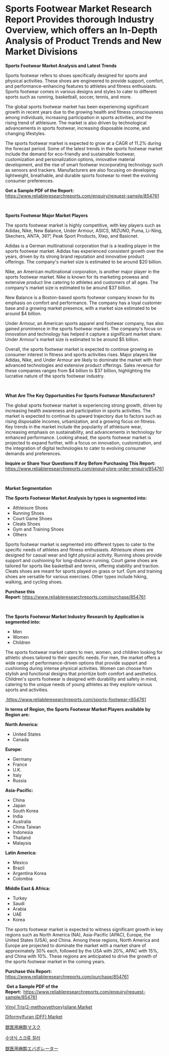 <p><h1>Sports Footwear Market Research Report Provides thorough Industry Overview, which offers an In-Depth Analysis of Product Trends and New Market Divisions</h1></p><p><strong>Sports Footwear Market Analysis and Latest Trends</strong></p>
<p><p>Sports footwear refers to shoes specifically designed for sports and physical activities. These shoes are engineered to provide support, comfort, and performance-enhancing features to athletes and fitness enthusiasts. Sports footwear comes in various designs and styles to cater to different sports such as running, basketball, soccer, tennis, and more.</p><p>The global sports footwear market has been experiencing significant growth in recent years due to the growing health and fitness consciousness among individuals, increasing participation in sports activities, and the rising trend of athleisure. The market is also driven by technological advancements in sports footwear, increasing disposable income, and changing lifestyles.</p><p>The sports footwear market is expected to grow at a CAGR of 11.2% during the forecast period. Some of the latest trends in the sports footwear market include the demand for eco-friendly and sustainable footwear, customization and personalization options, innovative material development, and the rise of smart footwear incorporating technology such as sensors and trackers. Manufacturers are also focusing on developing lightweight, breathable, and durable sports footwear to meet the evolving consumer preferences.</p></p>
<p><strong>Get a Sample PDF of the Report:&nbsp;</strong> <a href="https://www.reliableresearchreports.com/enquiry/request-sample/854761">https://www.reliableresearchreports.com/enquiry/request-sample/854761</a></p>
<p>&nbsp;</p>
<p><strong>Sports Footwear Major Market Players</strong></p>
<p><p>The sports footwear market is highly competitive, with key players such as Adidas, Nike, New Balance, Under Armour, ASICS, MIZUNO, Puma, Li-Ning, Skechers, ANTA, 361°, Peak Sport Products, Xtep, and Basicnet. </p><p>Adidas is a German multinational corporation that is a leading player in the sports footwear market. Adidas has experienced consistent growth over the years, driven by its strong brand reputation and innovative product offerings. The company's market size is estimated to be around $20 billion.</p><p>Nike, an American multinational corporation, is another major player in the sports footwear market. Nike is known for its marketing prowess and extensive product line catering to athletes and customers of all ages. The company's market size is estimated to be around $37 billion.</p><p>New Balance is a Boston-based sports footwear company known for its emphasis on comfort and performance. The company has a loyal customer base and a growing market presence, with a market size estimated to be around $4 billion.</p><p>Under Armour, an American sports apparel and footwear company, has also gained prominence in the sports footwear market. The company's focus on innovation and technology has helped it capture a significant market share. Under Armour's market size is estimated to be around $5 billion.</p><p>Overall, the sports footwear market is expected to continue growing as consumer interest in fitness and sports activities rises. Major players like Adidas, Nike, and Under Armour are likely to dominate the market with their advanced technologies and extensive product offerings. Sales revenue for these companies ranges from $4 billion to $37 billion, highlighting the lucrative nature of the sports footwear industry.</p></p>
<p>&nbsp;</p>
<p><strong>What Are The Key Opportunities For Sports Footwear Manufacturers?</strong></p>
<p><p>The global sports footwear market is experiencing strong growth, driven by increasing health awareness and participation in sports activities. The market is expected to continue its upward trajectory due to factors such as rising disposable incomes, urbanization, and a growing focus on fitness. Key trends in the market include the popularity of athleisure wear, increasing emphasis on sustainability, and advancements in technology for enhanced performance. Looking ahead, the sports footwear market is projected to expand further, with a focus on innovation, customization, and the integration of digital technologies to cater to evolving consumer demands and preferences.</p></p>
<p><strong>Inquire or Share Your Questions If Any Before Purchasing This Report:</strong> <a href="https://www.reliableresearchreports.com/enquiry/pre-order-enquiry/854761">https://www.reliableresearchreports.com/enquiry/pre-order-enquiry/854761</a></p>
<p>&nbsp;</p>
<p><strong>Market Segmentation</strong></p>
<p><strong>The Sports Footwear Market Analysis by types is segmented into:</strong></p>
<p><ul><li>Athleisure Shoes</li><li>Running Shoes</li><li>Court Game Shoes</li><li>Cleats Shoes</li><li>Gym and Training Shoes</li><li>Others</li></ul></p>
<p><p>Sports footwear market is segmented into different types to cater to the specific needs of athletes and fitness enthusiasts. Athleisure shoes are designed for casual wear and light physical activity. Running shoes provide support and cushioning for long-distance running. Court game shoes are tailored for sports like basketball and tennis, offering stability and traction. Cleats shoes are meant for sports played on grass or turf. Gym and training shoes are versatile for various exercises. Other types include hiking, walking, and cycling shoes.</p></p>
<p><strong>Purchase this Report:&nbsp;</strong><a href="https://www.reliableresearchreports.com/purchase/854761">https://www.reliableresearchreports.com/purchase/854761</a></p>
<p>&nbsp;</p>
<p><strong>The Sports Footwear Market Industry Research by Application is segmented into:</strong></p>
<p><ul><li>Men</li><li>Women</li><li>Children</li></ul></p>
<p><p>The sports footwear market caters to men, women, and children looking for athletic shoes tailored to their specific needs. For men, the market offers a wide range of performance-driven options that provide support and cushioning during intense physical activities. Women can choose from stylish and functional designs that prioritize both comfort and aesthetics. Children's sports footwear is designed with durability and safety in mind, catering to the unique needs of young athletes as they explore various sports and activities.</p></p>
<p><a href="https://www.reliableresearchreports.com/sports-footwear-r854761">&nbsp;https://www.reliableresearchreports.com/sports-footwear-r854761</a></p>
<p><strong>In terms of Region, the Sports Footwear Market Players available by Region are:</strong></p>
<p>
    <p> <strong> North America: </strong>
        <ul>
            <li>United States</li>
            <li>Canada</li>
        </ul>
        </p> 
    <p> <strong> Europe: </strong>
        <ul>
            <li>Germany</li>
            <li>France</li>
            <li>U.K.</li>
            <li>Italy</li>
            <li>Russia</li>
        </ul>
        </p> 
    <p> <strong> Asia-Pacific: </strong>
        <ul>
            <li>China</li>
            <li>Japan</li>
            <li>South Korea</li>
            <li>India</li>
            <li>Australia</li>
            <li>China Taiwan</li>
            <li>Indonesia</li>
            <li>Thailand</li>
            <li>Malaysia</li>
        </ul>
        </p> 
    <p> <strong> Latin America: </strong>
        <ul>
            <li>Mexico</li>
            <li>Brazil</li>
            <li>Argentina Korea</li>
            <li>Colombia</li>
        </ul>
        </p> 
    <p> <strong> Middle East & Africa: </strong>
        <ul>
            <li>Turkey</li>
            <li>Saudi</li>
            <li>Arabia</li>
            <li>UAE</li>
            <li>Korea</li>
        </ul>
    </p>
    </p>
<p><p>The sports footwear market is expected to witness significant growth in key regions such as North America (NA), Asia-Pacific (APAC), Europe, the United States (USA), and China. Among these regions, North America and Europe are projected to dominate the market with a market share of approximately 30% each, followed by the USA with 20%, APAC with 15%, and China with 10%. These regions are anticipated to drive the growth of the sports footwear market in the coming years.</p></p>
<p><strong>Purchase this Report: </strong><a href="https://www.reliableresearchreports.com/purchase/854761">https://www.reliableresearchreports.com/purchase/854761</a></p>
<p>&nbsp;<strong>Get a Sample PDF of the Report:&nbsp;&nbsp;</strong><a href="https://www.reliableresearchreports.com/enquiry/request-sample/854761">https://www.reliableresearchreports.com/enquiry/request-sample/854761</a></p>
<p><strong></strong></p>
<p><p><a href="https://github.com/caicuccucga/Market-Research-Report-List-1/blob/main/vinyl-tris2-methoxyethoxysilane-market.md">Vinyl Tris(2-methoxyethoxy)silane Market</a></p><p><a href="https://github.com/BryceTownsendr/Market-Research-Report-List-5/blob/main/diformylfuran-dff-market.md">Diformylfuran (DFF) Market</a></p><p><a href="https://github.com/JessKilback/Market-Research-Report-List-1/blob/main/8454459139853.md">獣医用麻酔マスク</a></p><p><a href="https://github.com/vanessagrant665567/Market-Research-Report-List-1/blob/main/2500417147767.md">수냉식 스크류 칠러</a></p><p><a href="https://github.com/BoydYundt1/Market-Research-Report-List-1/blob/main/7519690139852.md">獣医用麻酔エバポレーター</a></p></p>